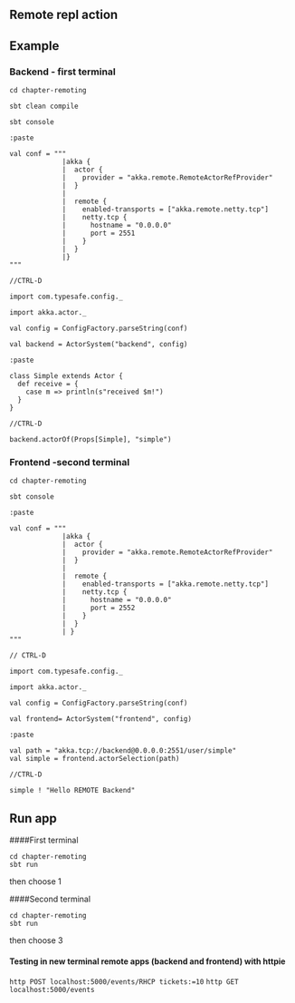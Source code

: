 ## Remote repl action

## Example
### Backend - first terminal
```
cd chapter-remoting

sbt clean compile

sbt console

:paste

val conf = """
             |akka {
             |  actor {
             |    provider = "akka.remote.RemoteActorRefProvider"
             |  }
             |
             |  remote {
             |    enabled-transports = ["akka.remote.netty.tcp"]
             |    netty.tcp {
             |      hostname = "0.0.0.0"
             |      port = 2551
             |    }
             |  }
             |}
"""

//CTRL-D

import com.typesafe.config._

import akka.actor._

val config = ConfigFactory.parseString(conf)

val backend = ActorSystem("backend", config)

:paste

class Simple extends Actor {
  def receive = {
    case m => println(s"received $m!")
  }
}

//CTRL-D

backend.actorOf(Props[Simple], "simple")

```

### Frontend -second terminal

```
cd chapter-remoting

sbt console

:paste

val conf = """
             |akka {
             |  actor {
             |    provider = "akka.remote.RemoteActorRefProvider"
             |  }
             |
             |  remote {
             |    enabled-transports = ["akka.remote.netty.tcp"]
             |    netty.tcp {
             |      hostname = "0.0.0.0"
             |      port = 2552
             |    }
             |  }
             | }
"""

// CTRL-D

import com.typesafe.config._

import akka.actor._

val config = ConfigFactory.parseString(conf)

val frontend= ActorSystem("frontend", config)

:paste

val path = "akka.tcp://backend@0.0.0.0:2551/user/simple"
val simple = frontend.actorSelection(path)

//CTRL-D

simple ! "Hello REMOTE Backend"
```

## Run app

####First terminal
```
cd chapter-remoting
sbt run
``` 
then choose 1

####Second terminal
```
cd chapter-remoting
sbt run
```  
then choose 3

#### Testing in new terminal remote apps (backend and frontend) with httpie

`http POST localhost:5000/events/RHCP tickets:=10`
`http GET localhost:5000/events`